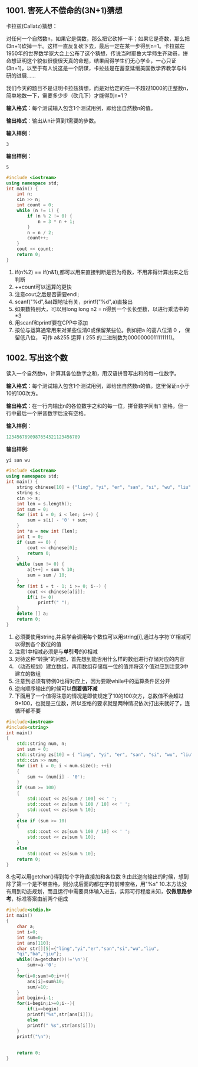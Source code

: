 ## 1001. 害死人不偿命的(3N+1)猜想
卡拉兹(Callatz)猜想：

对任何一个自然数n，如果它是偶数，那么把它砍掉一半；如果它是奇数，那么把(3n+1)砍掉一半。这样一直反复砍下去，最后一定在某一步得到n=1。卡拉兹在1950年的世界数学家大会上公布了这个猜想，传说当时耶鲁大学师生齐动员，拼命想证明这个貌似很傻很天真的命题，结果闹得学生们无心学业，一心只证(3n+1)，以至于有人说这是一个阴谋，卡拉兹是在蓄意延缓美国数学界教学与科研的进展……

我们今天的题目不是证明卡拉兹猜想，而是对给定的任一不超过1000的正整数n，简单地数一下，需要多少步（砍几下）才能得到n=1？

**输入格式**：每个测试输入包含1个测试用例，即给出自然数n的值。

**输出格式**：输出从n计算到1需要的步数。

**输入样例**：

```
3
```
**输出样例**：

```
5
```

```c++
#include <iostream>
using namespace std;
int main() {
    int n;
    cin >> n;
    int count = 0;
    while (n != 1) {
        if (n % 2 != 0) {
            n = 3 * n + 1;
        }
        n = n / 2;
        count++;
    }
    cout << count;
    return 0;
}
```

1. if(n%2) == if(n&1),都可以用来直接判断是否为奇数，不用非得计算出来之后判断
2. ++count可以运算的更快
3. 注意cout之后是否需要endl;
4. scanf("%d",&a)跟地址有关，printf("%d",a)直接出
5. 如果数特别大，可以用long long n2 = n得到一个长长型数，以进行乘法中的*3
6. 用scanf和printf要在CPP中添加<cstdio>
7. 按位与运算通常用来对某些位清0或保留某些位。例如把a 的高八位清 0 ， 保留低八位， 可作 a&255 运算 ( 255 的二进制数为0000000011111111)。 


## 1002. 写出这个数 
读入一个自然数n，计算其各位数字之和，用汉语拼音写出和的每一位数字。

**输入格式**：每个测试输入包含1个测试用例，即给出自然数n的值。这里保证n小于10的100次方。

**输出格式**：在一行内输出n的各位数字之和的每一位，拼音数字间有1 空格，但一行中最后一个拼音数字后没有空格。

**输入样例**：


``` c++
1234567890987654321123456789
```

**输出样例**:

```c++
yi san wu
```


```c++
#include <iostream>
using namespace std;
int main() {
    string chinese[10] = {"ling", "yi", "er", "san", "si", "wu", "liu", "qi", "ba", "jiu"};
    string s;
    cin >> s;
    int len = s.length();
    int sum = 0;
    for (int i = 0; i < len; i++) {
        sum = s[i] - '0' + sum;
    }
    int *a = new int [len];
    int t = 0;
    if (sum == 0) {
        cout << chinese[0];
        return 0;
    }
    while (sum != 0) {
        a[t++] = sum % 10;
        sum = sum / 10;
    }
    for (int i = t - 1; i >= 0; i--) {
        cout << chinese[a[i]];
        if(i != 0)
            printf(" ");
    }
    delete [] a;
    return 0;
}

```
1. 必须要使用string,并且学会调用每个数位可以用string[i],通过与字符'0'相减可以得到各个数位的值
2. 注意1中相减必须是与**单引号**的0相减
3. 对待这种“转换”的问题，首先想到能否用什么样的数组进行存储对应的内容
4. （动态规划）建立数组，再用数组存储每一位的值并将这个值对应到注意3中建立的数组
5. 注意到必须有特例0也得对应上，因为要跟while中的运算条件区分开
6. 逆向顺序输出的时候可以**倒着循环减**
7. 下面用了一个值得注意的情况是即使规定了10的100次方，总数值不会超过9*100，也就是三位数，所以空格的要求就是两种情况依次打出来就好了，连循环都不要

```c++
#include<iostream>
#include<string>
int main()
{
	std::string num, n;
	int sum = 0;
	std::string zs[10] = { "ling", "yi", "er", "san", "si", "wu", "liu", "qi", "ba", "jiu" };
	std::cin >> num;
	for (int i = 0; i < num.size(); ++i)
	{
		sum += (num[i] - '0');
	}
	if (sum >= 100)
	{
		std::cout << zs[sum / 100] << ' ';
		std::cout << zs[sum % 100 / 10] << ' ';
		std::cout << zs[sum % 10];
	}
	else if (sum >= 10)
	{
		std::cout << zs[sum % 100 / 10] << ' ';
		std::cout << zs[sum % 10];
	}
	else
		std::cout << zs[sum % 10];
	return 0;
}

```
8.也可以用getchar()得到每个字符直接加和各位数
9.由此逆向输出的时候，想到除了第一个是不带空格，则分成后面的都在字符前带空格，用"%s"
10.本方法没有用到动态规划，而且运行中需要具体输入进去，实际可行程度未知，**仅做思路参考**，标准答案由前两个组成

```c++
#include<stdio.h>
int main()
{
    char a;
    int i=0;
    int sum=0;
    int ans[110];
    char str[][5]={"ling","yi","er","san","si","wu","liu",
    "qi","ba","jiu"};
    while((a=getchar())!='\n'){
        sum+=a-'0';
    }
    for(i=0;sum!=0;i++){
        ans[i]=sum%10;
        sum/=10;
    }
    int begin=i-1;
    for(i=begin;i>=0;i--){
        if(i==begin)
        printf("%s",str[ans[i]]);
        else
        printf(" %s",str[ans[i]]);
    }
    printf("\n");
    
    
    return 0;
}
```


